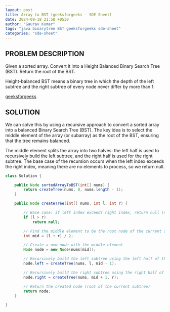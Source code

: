 ```yaml
---
layout: post
title: Array to BST (geeksforgeeks - SDE Sheet)
date: 2024-09-18 21:58 +0530
author: "Gaurav Kumar"
tags: "java binarytree BST geeksforgeeks sde-sheet"
categories: "sde-sheet"
---
```


## PROBLEM DESCRIPTION

Given a sorted array. Convert it into a Height Balanced Binary Search Tree (BST). Return the root of the BST.

Height-balanced BST means a binary tree in which the depth of the left subtree and the right subtree of every node never differ by more than 1.

[geeksforgeeks](https://www.geeksforgeeks.org/problems/array-to-bst4443/1?page=8)

## SOLUTION

We can solve this by using a recursive approach to convert a sorted array into a balanced Binary Search Tree (BST). The key idea is to select the middle element of the array (or subarray) as the root of the BST, ensuring that the tree remains balanced.

The middle element splits the array into two halves: the left half is used to recursively build the left subtree, and the right half is used for the right subtree. The base case of the recursion occurs when the left index exceeds the right index, meaning there are no elements to process, so we return null.

```java
class Solution {

    public Node sortedArrayToBST(int[] nums) {
        return createTree(nums, 0, nums.length - 1);
    }

    public Node createTree(int[] nums, int l, int r) {

        // Base case: if left index exceeds right index, return null (no node)
        if (l > r)
            return null;

        // Find the middle element to be the root node of the current subtree
        int mid = (l + r) / 2;

        // Create a new node with the middle element
        Node node = new Node(nums[mid]);

        // Recursively build the left subtree using the left half of the array
        node.left = createTree(nums, l, mid - 1);

        // Recursively build the right subtree using the right half of the array
        node.right = createTree(nums, mid + 1, r);

        // Return the created node (root of the current subtree)
        return node;
    }

}
```
